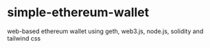 # simple-ethereum-wallet
web-based ethereum wallet using geth, web3.js, node.js, solidity and tailwind css
